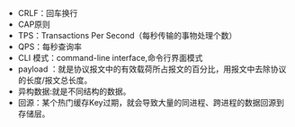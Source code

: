 * CRLF：回车换行
* CAP原则
* TPS：Transactions Per Second（每秒传输的事物处理个数）
* QPS：每秒查询率
* CLI 模式：command-line interface,命令行界面模式
* payload ：就是协议报文中的有效载荷所占报文的百分比，用报文中去除协议的长度/报文总长度。
* 异构数据:就是不同结构的数据。
* 回源：某个热门缓存Key过期，就会导致大量的同进程、跨进程的数据回源到存储层。